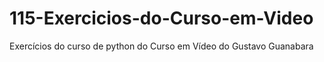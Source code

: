 # 115-Exercicios-do-Curso-em-Video
Exercícios do curso de python do Curso em Vídeo do Gustavo Guanabara
